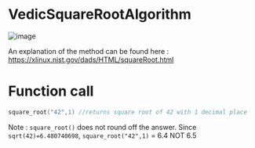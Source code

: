 # VedicSquareRootAlgorithm

![image](https://user-images.githubusercontent.com/65414576/156592565-bb02d6cb-f494-4efd-bf83-ce9aae7acd3d.png)

An explanation of the method can be found here : https://xlinux.nist.gov/dads/HTML/squareRoot.html

# Function call #
```cpp
square_root("42",1) //returns square root of 42 with 1 decimal place
```
Note : ```square_root()``` does not round off the answer. Since `sqrt(42)=6.480740698`, `square_root("42",1)` = 6.4 NOT 6.5
